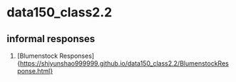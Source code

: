# data150_class2.2

## informal responses

1. [Blumenstock Responses] {https://shiyunshao999999.github.io/data150_class2.2/BlumenstockResponse.html}
